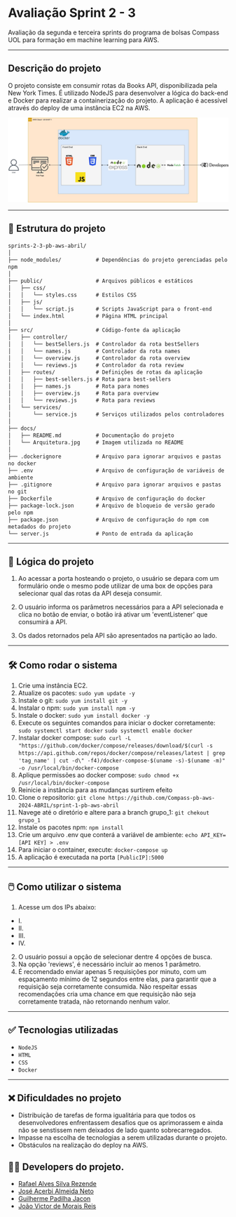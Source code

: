 # Avaliação Sprint 2 - 3

Avaliação da segunda e terceira sprints do programa de bolsas Compass UOL para formação em machine learning para AWS.

***

## Descrição do projeto

O projeto consiste em consumir rotas da Books API, disponibilizada pela New York Times. É utilizado NodeJS para desenvolver a lógica do back-end e Docker para realizar a containerização do projeto. A aplicação é acessível através do deploy de uma instância EC2 na AWS.

![Diagrama da arquitetura](Arquitetura.jpg)


***

## 📁 Estrutura do projeto

```plaintext
sprints-2-3-pb-aws-abril/
│
├── node_modules/           # Dependências do projeto gerenciadas pelo npm
│
├── public/                 # Arquivos públicos e estáticos
│   ├── css/
│   │   └── styles.css      # Estilos CSS
│   ├── js/
│   │   └── script.js       # Scripts JavaScript para o front-end
│   └── index.html          # Página HTML principal
│
├── src/                    # Código-fonte da aplicação
│   ├── controller/
│   │   └── bestSellers.js  # Controlador da rota bestSellers
│   │   └── names.js        # Controlador da rota names
│   │   └── overview.js     # Controlador da rota overview
│   │   └── reviews.js      # Controlador da rota review
│   ├── routes/             # Definições de rotas da aplicação
│   │   ├── best-sellers.js # Rota para best-sellers
│   │   ├── names.js        # Rota para nomes
│   │   ├── overview.js     # Rota para overview
│   │   └── reviews.js      # Rota para reviews
│   └── services/
│       └── service.js      # Serviços utilizados pelos controladores
│ 
├── docs/
│   ├── README.md           # Documentação do projeto
│   └── Arquitetura.jpg     # Imagem utilizada no README
│ 
├── .dockerignore           # Arquivo para ignorar arquivos e pastas no docker
├── .env                    # Arquivo de configuração de variáveis de ambiente
├── .gitignore              # Arquivo para ignorar arquivos e pastas no git
├── Dockerfile              # Arquivo de configuração do docker
├── package-lock.json       # Arquivo de bloqueio de versão gerado pelo npm
├── package.json            # Arquivo de configuração do npm com metadados do projeto
└── server.js               # Ponto de entrada da aplicação
```
***

## 🧠 Lógica do projeto

1. Ao acessar a porta hosteando o projeto, o usuário se depara com um formulário onde o mesmo pode utilizar de uma box de opções para selecionar qual das rotas da API deseja consumir.

2. O usuário informa os parâmetros necessários para a API selecionada e clica no botão de enviar, o botão irá ativar um 'eventListener' que consumirá a API.

3. Os dados retornados pela API são apresentados na partição ao lado. 

***

## 🛠️ Como rodar o sistema

1. Crie uma instância EC2.
2. Atualize os pacotes: `sudo yum update -y`
3. Instale o git: `sudo yum install git -y`
4. Instalar o npm: `sudo yum install npm -y`
5. Instale o docker: `sudo yum install docker -y`
6. Execute os seguintes comandos para iniciar o docker corretamente: 
	`sudo systemctl start docker`
	`sudo systemctl enable docker`
7. Instalar docker compose: `sudo curl -L "https://github.com/docker/compose/releases/download/$(curl -s https://api.github.com/repos/docker/compose/releases/latest | grep 'tag_name' | cut -d\" -f4)/docker-compose-$(uname -s)-$(uname -m)" -o /usr/local/bin/docker-compose`
8. Aplique permissões ao docker compose: `sudo chmod +x /usr/local/bin/docker-compose`
9. Reinicie a instância para as mudanças surtirem efeito
10. Clone o repositorio: `git clone https://github.com/Compass-pb-aws-2024-ABRIL/sprint-1-pb-aws-abril`
11. Navege até o diretório e altere para a branch grupo_1: `git chekout grupo_1`
12. Instale os pacotes npm: `npm install`
13. Crie um arquivo .env que conterá a variável de ambiente: `echo API_KEY=[API KEY] > .env`
14. Para iniciar o container, execute: `docker-compose up`
15. A aplicação é executada na porta `[PublicIP]:5000`

***

## 🖱️ Como utilizar o sistema
1. Acesse um dos IPs abaixo:
- I.
- II.
- III.
- IV.
2. O usuário possui a opção de selecionar dentre 4 opções de busca.
3. Na opção 'reviews', é necessário incluir ao menos 1 parâmetro.
4. É recomendado enviar apenas 5 requisições por minuto, com um espaçamento mínimo de 12 segundos entre elas, para garantir que a requisição seja corretamente consumida. Não respeitar essas recomendações cria uma chance em que requisição não seja corretamente tratada, não retornando nenhum valor.

***

## ✅ Tecnologias utilizadas

- `NodeJS`
- `HTML`
- `CSS`
- `Docker`

***

## ❌ Dificuldades no projeto

- Distribuição de tarefas de forma igualitária para que todos os desenvolvedores enfrentassem desafios que os aprimorassem e ainda não se senstissem nem deixados de lado quanto sobrecarregados.
- Impasse na escolha de tecnologias a serem utilizadas durante o projeto.
- Obstáculos na realização do deploy na AWS.

## 👨‍💻 Developers do projeto.

- [Rafael Alves Silva Rezende](https://github.com/rafa-rez)
- [José Acerbi Almeida Neto](https://github.com/JoseJaan)
- [Guilherme Padilha Jacon](https://github.com/guilhermepjacon)
- [João Victor de Morais Reis](https://github.com/jvmoraisreis)
